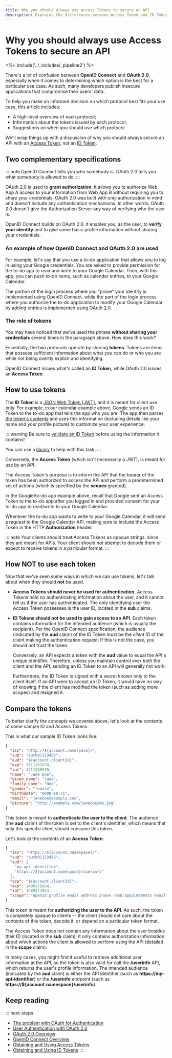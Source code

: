 ```yaml
---
title: Why you should always use Access Tokens to secure an API
description: Explains the differences between Access Token and ID Token and why the later should never be used to secure an API.
---
```

# Why you should always use Access Tokens to secure an API

<%= include('../_includes/_pipeline2') %>

There's a lot of confusion between **OpenID Connect** and **OAuth 2.0**, especially when it comes to determining which option is the best for a particular use case. As such, many developers publish insecure applications that compromise their users' data.

To help you make an informed decision on which protocol best fits your use case, this article includes:

* A high-level overview of each protocol;
* Information about the tokens issued by each protocol;
* Suggestions on when you should use which protocol

We'll wrap things up with a discussion of why you should always secure an API with an [Access Token](/tokens/access-token), *not* an [ID Token](/tokens/id-token).

## Two complementary specifications

::: note
OpenID Connect tells you who somebody is. OAuth 2.0 tells you what somebody is allowed to do.
:::

OAuth 2.0 is used to __grant authorization__. It allows you to authorize Web App A access to your information from Web App B without requiring you to share your credentials. OAuth 2.0 was built with _only_ authorization in mind and doesn't include any authentication mechanisms. In other words, OAuth 2.0 doesn't give the Authorization Server any way of verifying who the user is.

OpenID Connect builds on OAuth 2.0. It enables you, as the user, to **verify your identity** and to give some basic profile information without sharing your credentials.

### An example of how OpenID Connect and OAuth 2.0 are used

For example, let's say that you use a to-do application that allows you to log in using your Google credentials. You are asked to provide permission for the to-do app to read and write to your Google Calendar. Then, with this app, you can push to-do items, such as calendar entries, to your Google Calendar.

The portion of the login process where you "prove" your identity is implemented using OpenID Connect, while the part of the login process where you authorize the to-do application to modify your Google Calendar by adding entries is implemented using OAuth 2.0. 

### The role of tokens

You may have noticed that we've used the phrase **without sharing your credentials** several times in the paragraph above. How does this work?

Essentially, the two protocols operate by sharing **tokens**. Tokens are items that possess sufficient information about what you can do or who you are while not being overtly explicit and identifying.

OpenID Connect issues what's called an **ID Token**, while OAuth 2.0 issues an **Access Token**.

## How to use tokens

The **ID Token** is a [JSON Web Token (JWT)](/jwt), and it is meant for client use only. For example, in our calendar example above, Google sends an ID Token to the to-do app that tells the app who you are. The app then parses [the token's contents](https://openid.net/specs/openid-connect-core-1_0.html#StandardClaims) and uses this information (including details like your name and your profile picture) to customize your user experience.

::: warning
Be sure to [validate an ID Token](/tokens/id-token#validate-an-id-token) before using the information it contains!

You can use a [library](https://jwt.io/#libraries-io) to help with this task.
:::

Conversely, the **Access Token** (which isn't necessarily a JWT), is meant for use by an API.

The Access Token's purpose is to inform the API that the bearer of the token has been authorized to access the API and perform a predetermined set of actions (which is specified by the **scopes** granted).

In the Google/to-do app example above, recall that Google sent an Access Token to the to-do app after you logged in and provided consent for your to-do app to read/write to your Google Calendar.

Whenever the to-do app wants to write to your Google Calendar, it will send a request to the Google Calendar API, making sure to include the Access Token in the HTTP **Authorization** header.

::: note
Your clients should treat Access Tokens as opaque strings, since they are meant for APIs. Your client should *not* attempt to decode them or expect to receive tokens in a particular format.
:::

## How NOT to use each token

Now that we've seen some ways in which we can use tokens, let's talk about when they should **not** be used.

* **Access Tokens should never be used for authentication.** Access Tokens hold no authenticating information about the user, and it cannot tell us if the user has authenticated. The only identifying user the Access Token possesses is the user ID, located in the **sub** claims.

* **ID Tokens should not be used to gain access to an API**. Each token contains information for the intended audience (which is usually the recipient). Per the OpenID Connect specification, the audience (indicated by the **aud** claim) of the ID Token must be the *client ID* of the client making the authentication request. If this is not the case, you should not trust the token.

  Conversely, an API expects a token with the **aud** value to equal the API's unique identifier. Therefore, unless you maintain control over both the client and the API, sending an ID Token to an API will generally not work.
  
  Furthermore, the ID Token is signed with a secret known only to the client itself. If an API were to accept an ID Token, it would have no way of knowing if the client has modified the token (such as adding more scopes) and resigned it.

## Compare the tokens

To better clarify the concepts we covered above, let's look at the contents of some sample ID and Access Tokens.

This is what our sample ID Token looks like:

```json
{
  "iss": "http://${account.namespace}/",
  "sub": "auth0|123456",
  "aud": "${account.clientId}",
  "exp": 1311281970,
  "iat": 1311280970,
  "name": "Jane Doe",
  "given_name": "Jane",
  "family_name": "Doe",
  "gender": "female",
  "birthdate": "0000-10-31",
  "email": "janedoe@example.com",
  "picture": "http://example.com/janedoe/me.jpg"
}
```

This token is meant to **authenticate the user to the client**. The audience (the **aud** claim) of the token is set to the client's identifier, which means that only this specific client should consume this token.

Let's look at the contents of an **Access Token**:

```json
{
  "iss": "https://${account.namespace}/",
  "sub": "auth0|123456",
  "aud": [
    "my-api-identifier",
    "https://${account.namespace}/userinfo"
  ],
  "azp": "${account.clientId}",
  "exp": 1489179954,
  "iat": 1489143954,
  "scope": "openid profile email address phone read:appointments email"
}
```

This token is meant for __authorizing the user to the API__. As such, the token is completely opaque to clients -- the client should not care about the contents of this token, decode it, or depend on a particular token format. 

The Access Token does not contain any information about the user besides their ID (located in the **sub** claim); it only contains authorization information about which actions the client is allowed to perform using the API (detailed in the **scope** claim).

In many cases, you might find it useful to retrieve additional user information at the API, so the token is also valid for call the **/userinfo** API, which returns the user's profile information. The intended audience (indicated by the **aud** claim) is either the API identifier (such as **https://my-api-identifier**) or the **/userinfo** endpoint (such as **https://${account.namespace}/userinfo**).

## Keep reading

::: next-steps
* [The problem with OAuth for Authentication](http://www.thread-safe.com/2012/01/problem-with-oauth-for-authentication.html)
* [User Authentication with OAuth 2.0](https://oauth.net/articles/authentication/)
* [OAuth 2.0 Overview](/protocols/oauth2)
* [OpenID Connect Overview](/protocols/oidc)
* [Obtaining and Using Access Tokens](/tokens/access-token)
* [Obtaining and Using ID Tokens](/tokens/id-token)
:::